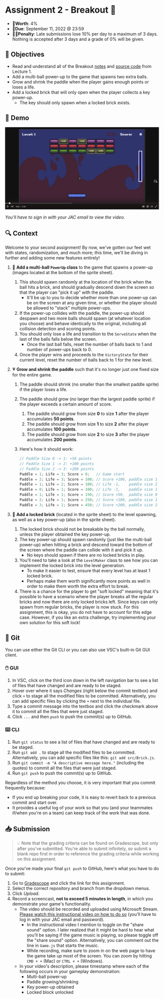# Assignment 2 - Breakout 🧱

- 💯**Worth**: 4%
- 📅**Due**: September 11, 2022 @ 23:59
- 🙅🏽‍**Penalty**: Late submissions lose 10% per day to a maximum of 3 days. Nothing is accepted after 3 days and a grade of 0% will be given.

## 🎯 Objectives

- Read and understand all of the Breakout [notes](https://jac-cs-game-programming-fall22.github.io/Notes/#/1-Breakout/) and [source code](https://github.com/JAC-CS-Game-Programming-Fall22/1-Breakout) from Lecture 1.
- Add a multi-ball power-up to the game that spawns two extra balls.
- Grow and shrink the paddle when the player gains enough points or loses a life.
- Add a locked brick that will only open when the player collects a key power-up.
  - The key should only spawn when a locked brick exists.

## 🎥 Demo

[![Breakout Demo](images/thumbnail.png)](https://web.microsoftstream.com/video/4b9806c9-119b-4928-97ee-3b8cfa476c33 "Breakout Demo")

_You'll have to sign in with your JAC email to view the video._

## 🔍 Context

Welcome to your second assignment! By now, we've gotten our feet wet with states, randomization, and much more; this time, we'll be diving in further and adding some new features entirely!

1. 💪 **Add a multi-ball `PowerUp` class** to the game that spawns a power-up (images located at the bottom of the sprite sheet).
   1. This should spawn randomly at the location of the brick when the ball hits a brick, and should gradually descend down the screen so that the player can "pick it up" with the paddle.
      - It'll be up to you to decide whether more than one power-up can be on the screen at any given time, or whether the player should be allowed to "stack" multiple power-ups.
   2. If the power-up collides with the paddle, the power-up should despawn and two more balls should spawn (at whatever location you choose) and behave identically to the original, including all collision detection and scoring points.
   3. You should only lose a life and transition to the `ServeState` when the last of the balls falls below the screen.
      - Once the last ball falls, reset the number of balls back to 1 and number of power-ups back to 0.
   4. Once the player wins and proceeds to the `VictoryState` for their current level, reset the number of balls back to 1 for the new level.
2. 💗 **Grow and shrink the paddle** such that it's no longer just one fixed size for the entire game.
   1. The paddle should shrink (no smaller than the smallest paddle sprite) if the player loses a life.
   2. The paddle should grow (no larger than the largest paddle sprite) if the player exceeds a certain amount of score.
      1. The paddle should grow from size **0** to size **1** after the player accumulates **50 points**.
      2. The paddle should grow from size **1** to size **2** after the player accumulates **100 points**.
      3. The paddle should grow from size **2** to size **3** after the player accumulates **200 points**.
   3. Here's how it should work:

      ```javascript
      // Paddle Size 0 -> 1: +50 points
      // Paddle Size 1 -> 2: +100 points
      // Paddle Size 2 -> 3: +200 points
      Paddle = 1; Life = 3; Score = 0;   // Game start
      Paddle = 2; Life = 3; Score = 100; // Score +100, paddle size 1 -> 2
      Paddle = 1; Life = 2; Score = 100; // Life -1,    paddle size 2 -> 1
      Paddle = 0; Life = 1; Score = 100; // Life -1,    paddle size 1 -> 0
      Paddle = 1; Life = 1; Score = 150; // Score +50,  paddle size 0 -> 1
      Paddle = 2; Life = 1; Score = 250; // Score +100, paddle size 1 -> 2
      Paddle = 3; Life = 1; Score = 450; // Score +200, paddle size 2 -> 3
      ```

3. 🔐 **Add a locked brick** (located in the sprite sheet) to the level spawning, as well as a key power-up (also in the sprite sheet).
   1. The locked brick should not be breakable by the ball normally, unless the player obtained the key power-up.
   2. The key power-up should spawn randomly (just like the multi-ball power-up) when hitting a brick and descend toward the bottom of the screen where the paddle can collide with it and pick it up.
      - No keys should spawn if there are no locked bricks in play.
   3. You'll need to take a look at the `LevelMaker` class to see how you can implement the locked brick into the level generation.
      - To make it easier to test, ensure that every level has at least 1 locked brick.
      - Perhaps make them worth significantly more points as well in order to make them worth the extra effort to break.
   4. There is a chance for the player to get "soft locked" meaning that it's possible to have a scenario where the player breaks all the regular bricks and now there are only locked bricks left. Since keys can only spawn from regular bricks, the player is now stuck. For this assignment, this is okay, you do not have to account for this edge case. However, if you like an extra challenge, try implementing your own solution for this soft lock!

## 🌿 Git

You can use either the Git CLI or you can also use VSC's built-in Git GUI client.

### 🖱️ GUI

1. In VSC, click on the third icon down in the left navigation bar to see a list of files that have changed and are ready to be staged.
2. Hover over where it says _Changes_ (right below the commit textbox) and click `+` to stage all the modified files to be committed. Alternatively, you can add specific files by clicking the `+` next to the individual file.
3. Type a commit message into the textbox and click the checkmark above it to commit all the files that were just staged.
4. Click `...` and then `push` to push the commit(s) up to GitHub.

### ⌨️ CLI

1. Run `git status` to see a list of files that have changed and are ready to be staged.
2. Run `git add .` to stage all the modified files to be committed. Alternatively, you can add specific files like this: `git add src/Brick.js`.
3. Run `git commit -m "A descriptive message here."` (including the quotes) to commit all the files that were just staged.
4. Run `git push` to push the commit(s) up to GitHub.

Regardless of the method you choose, it is very important that you commit frequently because:

- If you end up breaking your code, it is easy to revert back to a previous commit and start over.
- It provides a useful log of your work so that you (and your teammates if/when you're on a team) can keep track of the work that was done.

## 📥 Submission

> 💡 Note that the grading criteria can be found on Gradescope, but only after you've submitted. You're able to submit infinitely, so submit a blank repo first in order to reference the grading criteria while working on this assignment.

Once you've made your final `git push` to GitHub, here's what you have to do to submit:

1. Go to [Gradescope](https://www.gradescope.ca/courses/7664) and click the link for this assignment.
2. Select the correct repository and branch from the dropdown menus.
3. Click _Upload_.
4. Record a screencast, **not to exceed 5 minutes in length**, in which you demonstrate your game's functionality.
   - The video should be recorded and uploaded using Microsoft Stream. [Please watch this instructional video on how to do so](https://web.microsoftstream.com/video/62738103-211f-4ddd-bb4a-c594eddcfb0a) (you'll have to log in with your JAC email and password).
     - In the instructional video I mention to toggle on the "share sound" option. I later realized that it might be hard to hear what you'll be saying if the game music is playing, so please toggle off the "share sound" option. Alternatively, you can comment out the line in `Game.js` that starts the music.
     - While recording, make sure to zoom in on the web page to have the game take up most of the screen. You can zoom by hitting `CMD + +` (Mac) or `CTRL + +` (Windows).
   - In your video's description, please timestamp where each of the following occurs in your gameplay demonstration:
     - Multi-ball power-up
     - Paddle growing/shrinking
     - Key power-up obtained
     - Locked block unlocked

